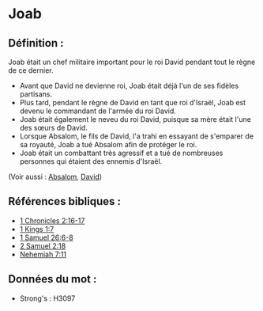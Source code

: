 # Joab

## Définition :

Joab était un chef militaire important pour le roi David pendant tout le règne de ce dernier.

* Avant que David ne devienne roi, Joab était déjà l'un de ses fidèles partisans.
* Plus tard, pendant le règne de David en tant que roi d'Israël, Joab est devenu le commandant de l'armée du roi David.
* Joab était également le neveu du roi David, puisque sa mère était l'une des sœurs de David.
* Lorsque Absalom, le fils de David, l'a trahi en essayant de s'emparer de sa royauté, Joab a tué Absalom afin de protéger le roi.
* Joab était un combattant très agressif et a tué de nombreuses personnes qui étaient des ennemis d'Israël.

(Voir aussi : [Absalom](../names/absalom.md), [David](../names/david.md))

## Références bibliques :

* [1 Chronicles 2:16-17](rc://en/tn/help/1ch/02/16)
* [1 Kings 1:7](rc://en/tn/help/1ki/01/07)
* [1 Samuel 26:6-8](rc://en/tn/help/1sa/26/06)
* [2 Samuel 2:18](rc://en/tn/help/2sa/02/18)
* [Nehemiah 7:11](rc://en/tn/help/neh/07/11)

## Données du mot :

* Strong's : H3097

